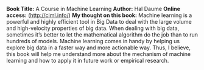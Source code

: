 **Book Title:** A Course in Machine Learning
**Author:** Hal Daume 
**Online access:** (http://ciml.info/)
**My thought on this book:** Machine learning is a powerful and highly efficient tool in Big Data to deal with the large volume and high-velocity properties of big data. When dealing with big data, sometimes it’s better to let the mathematical algorithm do the job than to run hundreds of models. Machine learning comes in handy by helping us explore big data in a faster way and more actionable way. Thus, I believe, this book will help me understand more about the mechanism of machine learning and how to apply it in future work or empirical research. 
